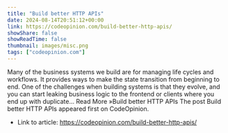 ```yaml
---
title: "Build better HTTP APIs"
date: 2024-08-14T20:51:12+00:00
link: https://codeopinion.com/build-better-http-apis/
showShare: false
showReadTime: false
thumbnail: images/misc.png
tags: ["codeopinion.com"]
---
```

Many of the business systems we build are for managing life cycles and workflows. It provides ways to make the state transition from beginning to end. One of the challenges when building systems is that they evolve, and you can start leaking business logic to the frontend or clients where you end up with duplicate… Read More »Build better HTTP APIs
The post Build better HTTP APIs appeared first on CodeOpinion.

- Link to article: https://codeopinion.com/build-better-http-apis/